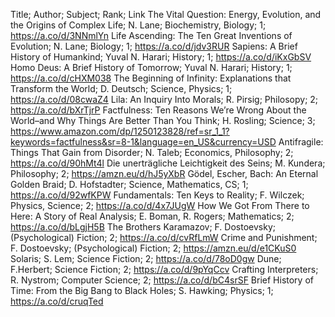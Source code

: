 Title; Author; Subject; Rank; Link
The Vital Question: Energy, Evolution, and the Origins of Complex Life; N. Lane; Biochemistry, Biology; 1; https://a.co/d/3NNmlYn
Life Ascending: The Ten Great Inventions of Evolution; N. Lane; Biology; 1; https://a.co/d/jdv3RUR
Sapiens: A Brief History of Humankind; Yuval N. Harari; History; 1; https://a.co/d/iKxGbSV
Homo Deus: A Brief History of Tomorrow; Yuval N. Harari; History; 1; https://a.co/d/cHXM038
The Beginning of Infinity: Explanations that Transform the World; D. Deutsch; Science, Physics; 1; https://a.co/d/08cwaZ4
Lila: An Inquiry Into Morals; R. Pirsig; Philosopy; 2; https://a.co/d/bXrTjrP
Factfulness: Ten Reasons We’re Wrong About the World–and Why Things Are Better Than You Think; H. Rosling; Science; 3; https://www.amazon.com/dp/1250123828/ref=sr_1_1?keywords=factfulness&sr=8-1&language=en_US&currency=USD
Antifragile: Things That Gain from Disorder; N. Taleb; Economics, Philosophy; 2; https://a.co/d/90hMt4l
Die unerträgliche Leichtigkeit des Seins; M. Kundera; Philosophy; 2; https://amzn.eu/d/hJ5yXbR
Gödel, Escher, Bach: An Eternal Golden Braid; D. Hofstadter; Science, Mathematics, CS; 1; https://a.co/d/92wfKPW
Fundamentals: Ten Keys to Reality; F. Wilczek; Physics, Science; 2; https://a.co/d/4x7JUgW
How We Got From There to Here: A Story of Real Analysis; E. Boman, R. Rogers; Mathematics; 2; https://a.co/d/bLgjH5B
The Brothers Karamazov; F. Dostoevsky; (Psychological) Fiction; 2; https://a.co/d/cvRfLmW
Crime and Punishment; F. Dostoevsky; (Psychological) Fiction; 2; https://amzn.eu/d/e1CKuS0
Solaris; S. Lem; Science Fiction; 2; https://a.co/d/78oD0gw
Dune; F.Herbert; Science Fiction; 2; https://a.co/d/9pYqCcv
Crafting Interpreters; R. Nystrom; Computer Science; 2; https://a.co/d/bC4srSF
Brief History of Time: From the Big Bang to Black Holes; S. Hawking; Physics; 1; https://a.co/d/cruqTed
